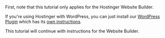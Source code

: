 First, note that this tutorial only applies for the Hostinger Website Builder.

If you're using Hostinger with WordPress, you can just install our [WordPress Plugin](https://wordpress.org/plugins/fastcomments/)
which has its [own instructions](https://docs.fastcomments.com/guide-installation-wordpress.html).

This tutorial will continue with instructions for the Website Builder.
